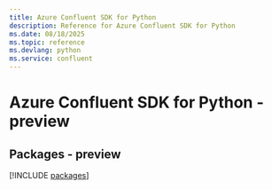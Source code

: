 ```yaml
---
title: Azure Confluent SDK for Python
description: Reference for Azure Confluent SDK for Python
ms.date: 08/18/2025
ms.topic: reference
ms.devlang: python
ms.service: confluent
---
```

# Azure Confluent SDK for Python - preview
## Packages - preview
[!INCLUDE [packages](confluent-index.md)]